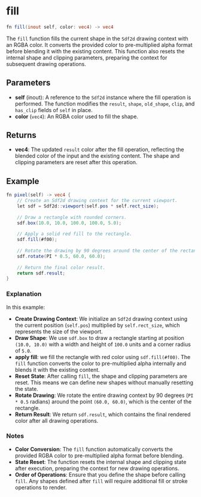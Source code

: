 # fill

```glsl
fn fill(inout self, color: vec4) -> vec4
```

The `fill` function fills the current shape in the `Sdf2d` drawing context with an RGBA color. It converts the provided color to pre-multiplied alpha format before blending it with the existing content. This function also resets the internal shape and clipping parameters, preparing the context for subsequent drawing operations.

## Parameters

- **self** (inout): A reference to the `Sdf2d` instance where the fill operation is performed. The function modifies the `result`, `shape`, `old_shape`, `clip`, and `has_clip` fields of `self` in place.
- **color** (`vec4`): An RGBA color used to fill the shape.

## Returns

- **vec4**: The updated `result` color after the fill operation, reflecting the blended color of the input and the existing content. The shape and clipping parameters are reset after this operation.

## Example

```glsl
fn pixel(self) -> vec4 {
    // Create an Sdf2d drawing context for the current viewport.
    let sdf = Sdf2d::viewport(self.pos * self.rect_size);
    
    // Draw a rectangle with rounded corners.
    sdf.box(10.0, 10.0, 100.0, 100.0, 5.0);
    
    // Apply a solid red fill to the rectangle.
    sdf.fill(#f00);
    
    // Rotate the drawing by 90 degrees around the center of the rectangle.
    sdf.rotate(PI * 0.5, 60.0, 60.0);
    
    // Return the final color result.
    return sdf.result;
}
```

### Explanation

In this example:

- **Create Drawing Context**: We initialize an `Sdf2d` drawing context using the current position (`self.pos`) multiplied by `self.rect_size`, which represents the size of the viewport.
- **Draw Shape**: We use `sdf.box` to draw a rectangle starting at position `(10.0, 10.0)` with a width and height of `100.0` units and a corner radius of `5.0`.
- **apply fill**: we fill the rectangle with red color using `sdf.fill(#f00)`. The `fill` function converts the color to pre-multiplied alpha internally and blends it with the existing content.
- **Reset State**: After calling `fill`, the shape and clipping parameters are reset. This means we can define new shapes without manually resetting the state.
- **Rotate Drawing**: We rotate the entire drawing context by 90 degrees (`PI * 0.5` radians) around the point `(60.0, 60.0)`, which is the center of the rectangle.
- **Return Result**: We return `sdf.result`, which contains the final rendered color after all drawing operations.

### Notes

- **Color Conversion**: The `fill` function automatically converts the provided RGBA color to pre-multiplied alpha format before blending.
- **State Reset**: The function resets the internal shape and clipping state after execution, preparing the context for new drawing operations.
- **Order of Operations**: Ensure that you define the shape before calling `fill`. Any shapes defined after `fill` will require additional fill or stroke operations to render.